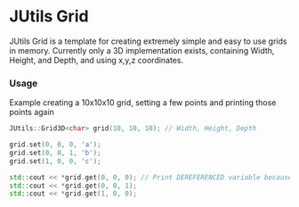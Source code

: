 # JUtils Grid

JUtils Grid is a template for creating extremely simple and easy to use grids in memory.
Currently only a 3D implementation exists, containing Width, Height, and Depth, and using x,y,z coordinates.

### Usage
Example creating a 10x10x10 grid, setting a few points and printing those points again
```cpp
JUtils::Grid3D<char> grid(10, 10, 10); // Width, Height, Depth

grid.set(0, 0, 0, 'a');
grid.set(0, 0, 1, 'b');
grid.set(1, 0, 0, 'c');

std::cout << *grid.get(0, 0, 0); // Print DEREFERENCED variable because grid.get returns a pointer
std::cout << *grid.get(0, 0, 1);
std::cout << *grid.get(1, 0, 0);
```